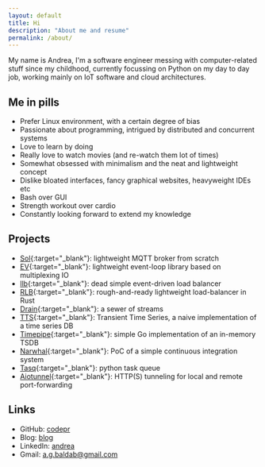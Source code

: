 ```yaml
---
layout: default
title: Hi
description: "About me and resume"
permalink: /about/
---
```


My name is Andrea, I'm a software engineer messing with computer-related stuff
since my childhood, currently focussing on Python on my day to day job, working
mainly on IoT software and cloud architectures.

## Me in pills

- Prefer Linux environment, with a certain degree of bias
- Passionate about programming, intrigued by distributed and concurrent systems
- Love to learn by doing
- Really love to watch movies (and re-watch them lot of times)
- Somewhat obsessed with minimalism and the neat and lightweight concept
- Dislike bloated interfaces, fancy graphical websites, heavyweight IDEs etc
- Bash over GUI
- Strength workout over cardio
- Constantly looking forward to extend my knowledge

## Projects

- [Sol](https://github.com/codepr/sol.git){:target="_blank"}: lightweight MQTT broker from scratch
- [EV](https://github.com/codepr/ev.git){:target="_blank"}: lightweight event-loop library based on multiplexing IO
- [llb](https://github.com/codepr/llb.git){:target="_blank"}: dead simple event-driven load balancer
- [RLB](https://github.com/codepr/rlb.git){:target="_blank"}: rough-and-ready lightweight load-balancer in Rust
- [Drain](https://github.com/codepr/drain.git){:target="_blank"}: a sewer of streams
- [TTS](https://github.com/codepr/tts.git){:target="_blank"}: Transient Time Series, a naive implementation of a time series DB
- [Timepipe](https://github.com/codepr/timepipe.git){:target="_blank"}: simple Go implementation of an in-memory TSDB
- [Narwhal](https://github.com/codepr/narwhal.git){:target="_blank"}: PoC of a simple continuous integration system
- [Tasq](https://github.com/codepr/tasq.git){:target="_blank"}: python task queue
- [Aiotunnel](https://github.com/codepr/aiotunnel.git){:target="_blank"}: HTTP(S) tunneling for local and remote port-forwarding

## Links

- GitHub: [codepr](https://github.com/codepr)
- Blog: [blog]({{site.url}}{{site.baseurl}}/blog)
- LinkedIn: [andrea](https://www.linkedin.com/in/andrea-giacomo-baldan-000776aa)
- Gmail: [a.g.baldab@gmail.com](mailto:a.g.baldan@gmail.com)

<!-- ## Resume -->
<!--  -->
<!-- <object data="{{site.url}}{{site.baseurl}}/assets/images/CV.pdf#toolbar=0&navpanes=0&scrollbar=0" style="overflow:hidden;min-height:102vh;width:100%" type='application/pdf'></object> -->
